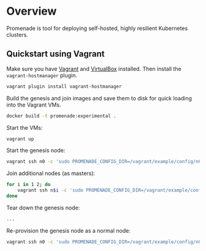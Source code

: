 # Overview

Promenade is tool for deploying self-hosted, highly resilient Kubernetes clusters.

## Quickstart using Vagrant

Make sure you have [Vagrant](https://vagrantup.com) and
[VirtualBox](https://www.virtualbox.org/wiki/Downloads) installed.  Then
install the `vagrant-hostmanager` plugin.

```bash
vagrant plugin install vagrant-hostmanager
```

Build the genesis and join images and save them to disk for quick loading into
the Vagrant VMs.

```bash
docker build -t promenade:experimental .
```

Start the VMs:

```bash
vagrant up
```

Start the genesis node:

```bash
vagrant ssh n0 -c 'sudo PROMENADE_CONFIG_DIR=/vagrant/example/config/n0-genesis /vagrant/setup.sh genesis'
```

Join additional nodes (as masters):

```bash
for i in 1 2; do
    vagrant ssh n$i -c 'sudo PROMENADE_CONFIG_DIR=/vagrant/example/config/n$i /vagrant/setup.sh join'
done
```

Tear down the genesis node:

```bash
...
```

Re-provision the genesis node as a normal node:

```bash
vagrant ssh n0 -c 'sudo PROMENADE_CONFIG_DIR=/vagrant/example/config/n0-master /vagrant/setup.sh join'
```
